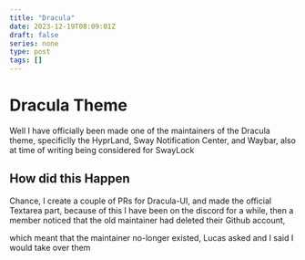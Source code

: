 ```yaml
---
title: "Dracula"
date: 2023-12-19T08:09:01Z
draft: false
series: none
type: post
tags: []
---
```


# Dracula Theme
Well I have officially been made one of the maintainers of the Dracula theme, specificlly the HyprLand, Sway Notification Center, and Waybar, also at time of writing being considered for SwayLock

## How did this Happen
Chance, I create a couple of PRs for Dracula-UI, and made the official Textarea part, because of this I have been on the discord for a while, then a member noticed that the old maintainer had deleted their Github account,

which meant that the maintainer no-longer existed, Lucas asked and I said I would take over them
